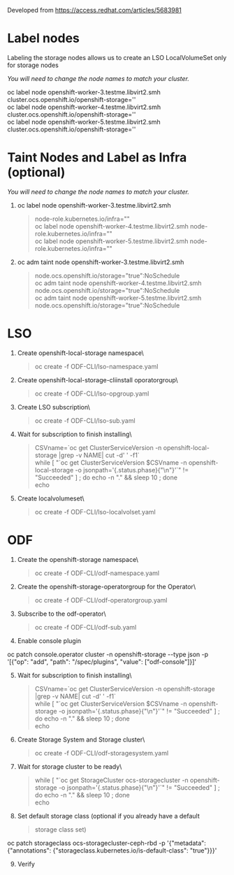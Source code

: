 Developed from <https://access.redhat.com/articles/5683981>


# Label nodes

Labeling the storage nodes allows us to create an LSO LocalVolumeSet
only for storage nodes

*You will need to change the node names to match your cluster.*

oc label node openshift-worker-3.testme.libvirt2.smh
cluster.ocs.openshift.io/openshift-storage=\'\'\
oc label node openshift-worker-4.testme.libvirt2.smh
cluster.ocs.openshift.io/openshift-storage=\'\'\
oc label node openshift-worker-5.testme.libvirt2.smh
cluster.ocs.openshift.io/openshift-storage=\'\'

# Taint Nodes and Label as Infra (optional)

*You will need to change the node names to match your cluster.*

1.  oc label node openshift-worker-3.testme.libvirt2.smh
    > node-role.kubernetes.io/infra=\"\"\
    > oc label node openshift-worker-4.testme.libvirt2.smh
    > node-role.kubernetes.io/infra=\"\"\
    > oc label node openshift-worker-5.testme.libvirt2.smh
    > node-role.kubernetes.io/infra=\"\"

2.  oc adm taint node openshift-worker-3.testme.libvirt2.smh
    > node.ocs.openshift.io/storage=\"true\":NoSchedule\
    > oc adm taint node openshift-worker-4.testme.libvirt2.smh
    > node.ocs.openshift.io/storage=\"true\":NoSchedule\
    > oc adm taint node openshift-worker-5.testme.libvirt2.smh
    > node.ocs.openshift.io/storage=\"true\":NoSchedule

# LSO

1.  Create openshift-local-storage namespace\
    > oc create -f ODF-CLI/lso-namespace.yaml

2.  Create openshift-local-storage-cliinstall oporatorgroup\
    > oc create -f ODF-CLI/lso-opgroup.yaml

3.  Create LSO subscription\
    > oc create -f ODF-CLI/lso-sub.yaml

4.  Wait for subscription to finish installing\
    > CSVname=\`oc get ClusterServiceVersion -n openshift-local-storage
    > \|grep -v NAME\| cut -d\' \' -f1\`\
    > while \[ \"\`oc get ClusterServiceVersion \$CSVname -n
    > openshift-local-storage -o
    > jsonpath=\'{.status.phase}{\"\\n\"}\'\`\" != \"Succeeded\" \] ; do
    > echo -n \".\" && sleep 10 ; done\
    > echo

5.  Create localvolumeset\
    > oc create -f ODF-CLI/lso-localvolset.yaml

# ODF

1.  Create the openshift-storage namespace\
    > oc create -f ODF-CLI/odf-namespace.yaml

2.  Create the openshift-storage-operatorgroup for the Operator\
    > oc create -f ODF-CLI/odf-operatorgroup.yaml

3.  Subscribe to the odf-operator\
    > oc create -f ODF-CLI/odf-sub.yaml

4.  Enable console plugin

oc patch console.operator cluster -n openshift-storage \--type json -p
\'\[{\"op\": \"add\", \"path\": \"/spec/plugins\", \"value\":
\[\"odf-console\"\]}\]\'

5.  Wait for subscription to finish installing\
    > CSVname=\`oc get ClusterServiceVersion -n openshift-storage \|grep
    > -v NAME\| cut -d\' \' -f1\`\
    > while \[ \"\`oc get ClusterServiceVersion \$CSVname -n
    > openshift-storage -o jsonpath=\'{.status.phase}{\"\\n\"}\'\`\" !=
    > \"Succeeded\" \] ; do echo -n \".\" && sleep 10 ; done\
    > echo

6.  Create Storage System and Storage cluster\
    > oc create -f ODF-CLI/odf-storagesystem.yaml

7.  Wait for storage cluster to be ready\
    > while \[ \"\`oc get StorageCluster ocs-storagecluster -n
    > openshift-storage -o jsonpath=\'{.status.phase}{\"\\n\"}\'\`\" !=
    > \"Succeeded\" \] ; do echo -n \".\" && sleep 10 ; done\
    > echo

8.  Set default storage class (optional if you already have a default
    > storage class set)

oc patch storageclass ocs-storagecluster-ceph-rbd -p \'{\"metadata\":
{\"annotations\": {\"storageclass.kubernetes.io/is-default-class\":
\"true\"}}}\'

9.  Verify

